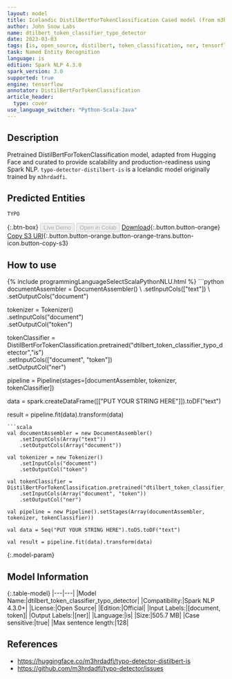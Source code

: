```yaml
---
layout: model
title: Icelandic DistilBertForTokenClassification Cased model (from m3hrdadfi)
author: John Snow Labs
name: dtilbert_token_classifier_typo_detector
date: 2023-03-03
tags: [is, open_source, distilbert, token_classification, ner, tensorflow]
task: Named Entity Recognition
language: is
edition: Spark NLP 4.3.0
spark_version: 3.0
supported: true
engine: tensorflow
annotator: DistilBertForTokenClassification
article_header:
  type: cover
use_language_switcher: "Python-Scala-Java"
---
```


## Description

Pretrained DistilBertForTokenClassification model, adapted from Hugging Face and curated to provide scalability and production-readiness using Spark NLP. `typo-detector-distilbert-is` is a Icelandic model originally trained by `m3hrdadfi`.

## Predicted Entities

`TYPO`

{:.btn-box}
<button class="button button-orange" disabled>Live Demo</button>
<button class="button button-orange" disabled>Open in Colab</button>
[Download](https://s3.amazonaws.com/auxdata.johnsnowlabs.com/public/models/dtilbert_token_classifier_typo_detector_is_4.3.0_3.0_1677878701414.zip){:.button.button-orange}
[Copy S3 URI](s3://auxdata.johnsnowlabs.com/public/models/dtilbert_token_classifier_typo_detector_is_4.3.0_3.0_1677878701414.zip){:.button.button-orange.button-orange-trans.button-icon.button-copy-s3}

## How to use



<div class="tabs-box" markdown="1">
{% include programmingLanguageSelectScalaPythonNLU.html %}
```python
documentAssembler = DocumentAssembler() \
    .setInputCols(["text"]) \
    .setOutputCols("document")

tokenizer = Tokenizer() \
    .setInputCols("document") \
    .setOutputCol("token")

tokenClassifier = DistilBertForTokenClassification.pretrained("dtilbert_token_classifier_typo_detector","is") \
    .setInputCols(["document", "token"]) \
    .setOutputCol("ner")

pipeline = Pipeline(stages=[documentAssembler, tokenizer, tokenClassifier])

data = spark.createDataFrame([["PUT YOUR STRING HERE"]]).toDF("text")

result = pipeline.fit(data).transform(data)
```
```scala
val documentAssembler = new DocumentAssembler() 
    .setInputCols(Array("text")) 
    .setOutputCols(Array("document"))
      
val tokenizer = new Tokenizer()
    .setInputCols("document")
    .setOutputCol("token")
 
val tokenClassifier = DistilBertForTokenClassification.pretrained("dtilbert_token_classifier_typo_detector","is") 
    .setInputCols(Array("document", "token"))
    .setOutputCol("ner")
   
val pipeline = new Pipeline().setStages(Array(documentAssembler, tokenizer, tokenClassifier))

val data = Seq("PUT YOUR STRING HERE").toDS.toDF("text")

val result = pipeline.fit(data).transform(data)
```
</div>

{:.model-param}
## Model Information

{:.table-model}
|---|---|
|Model Name:|dtilbert_token_classifier_typo_detector|
|Compatibility:|Spark NLP 4.3.0+|
|License:|Open Source|
|Edition:|Official|
|Input Labels:|[document, token]|
|Output Labels:|[ner]|
|Language:|is|
|Size:|505.7 MB|
|Case sensitive:|true|
|Max sentence length:|128|

## References

- https://huggingface.co/m3hrdadfi/typo-detector-distilbert-is
- https://github.com/m3hrdadfi/typo-detector/issues